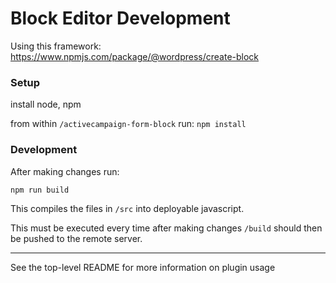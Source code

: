 # Block Editor Development

Using this framework: https://www.npmjs.com/package/@wordpress/create-block

### Setup

install node, npm

from within `/activecampaign-form-block` run: `npm install`

### Development
After making changes run:

`npm run build` 

This compiles the files in `/src` into deployable javascript.

This must be executed every time after making changes `/build` should then be pushed to the remote server.



----
See the top-level README for more information on plugin usage
